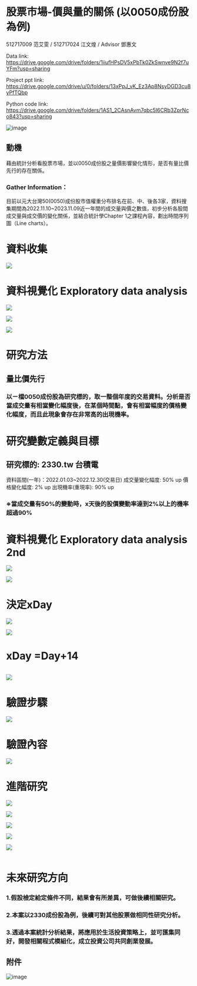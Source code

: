# 股票市場-價與量的關係 (以0050成份股為例)
512717009 范艾雯 / 512717024 江文煌 / Advisor 鄧惠文 

Data link: https://drive.google.com/drive/folders/1iiufHPsDV5xPbTk0ZkSwnve9N2f7uYFm?usp=sharing

Project ppt link: https://drive.google.com/drive/u/0/folders/13xPpJ_vK_Ez3Ap8NsyDGD3cu8yPfTQbp

Python code link: https://drive.google.com/drive/folders/1AS1_2CAsnAvm7qbc5I6CRb3ZprNco843?usp=sharing

![image](https://github.com/evan7352/2023-Fall-Stat/blob/main/05%20%E8%8C%83%E8%89%BE%E9%9B%AF/01.jpg)
## 動機
藉由統計分析看股票市場，並以0050成份股之量價影響變化情形，是否有量比價先行的存在關係。

### Gather Information：
目前以元大台灣50(0050)成份股市值權重分布排名在前、中、後各3家，資料搜集期間為2022.11.10~2023.11.09近一年間的成交量與價之數值，初步分析各股間成交量與成交價的變化關係，並結合統計學Chapter 1之課程內容，劃出時間序列圖（Line charts）。

# 資料收集
![](https://drive.usercontent.google.com/download?id=1hh38bYzkU5klEkvzQbseGmVTKwkzZufe&export=download&authuser=0&confirm=t&uuid=4b1ba333-86c9-429f-8a24-8741680fc3fd&at=APZUnTWJiAF9VSEcYBTRjGonMIf2:1702045588861)

# 資料視覺化 Exploratory data analysis 
![](https://drive.usercontent.google.com/download?id=1UsUmrGchl5x52Ti9mqJw_Goq1hl7o-SF&export=download&authuser=0&confirm=t&uuid=2ebb16c4-e5ab-4773-9664-a1cc0e6d9a52&at=APZUnTUK_0og9BQhgptZspEDfKNv:1702047125350)

![](https://drive.usercontent.google.com/download?id=1y-qGQA_yY2QSykP-y2J_ZK60EmiGHD_6&export=download&authuser=0&confirm=t&uuid=1c7d3178-8fb3-4468-8c12-0a65c5b2c8db&at=APZUnTWxY8w6OXC8WY7As8H-_kM6:1702047193750)

![](https://drive.usercontent.google.com/download?id=1SalNDMV-W5oxgLka_w91PaHa0loA9cTG&export=download&authuser=0&confirm=t&uuid=577d4ca7-5c14-492a-8017-fa85dce6df9f&at=APZUnTWLCK0wm2-GGpkxwlnJMM9i:1702047222950)


# 研究方法
## 量比價先行
### 以ㄧ檔0050成份股為研究標的，取一整個年度的交易資料。分析是否當成交量有相當變化幅度後，在某個時間點，會有相當幅度的價格變化幅度，而且此現象會存在非常高的出現機率。                    

# 研究變數定義與目標
## 研究標的: 2330.tw 台積電
資料區間(一年)：2022.01.03~2022.12.30(交易日)
成交量變化幅度: 50% up
價格變化幅度: 2% up
出現機率(重現率): 90% up                   
### ※當成交量有50%的變動時，x天後的股價變動率達到2%以上的機率超過90%

# 資料視覺化 Exploratory data analysis 2nd 

![](https://drive.usercontent.google.com/download?id=1pSfJDq0rUAAMfyTe0rOo5XuU3v6BHiLf&export=download&authuser=0&confirm=t&uuid=e9a046e7-2479-40f5-ab42-29baef1d0662&at=APZUnTWfggF0qejeBFLOEhfM0xIN:1702048081976)

![](https://drive.usercontent.google.com/download?id=1jFT2EGLnWeY_424zl5QAe6vZxl_pIsOS&export=download&authuser=0&confirm=t&uuid=f482affd-d855-4d19-a57b-0e2cdba2aa49&at=APZUnTVHdZ4U1it8UoPd92l8qqRN:1702048112836)

# 決定xDay

![](https://drive.usercontent.google.com/download?id=142kNF1WwWzqjwK_P9xdNRqj6fYe0iseS&export=download&authuser=0&confirm=t&uuid=b0d2bc05-c979-4c50-a1c2-7a8dcce21ebf&at=APZUnTXKpFWgbUFf_naXpbKGPY5E:1702050104904)

![](https://drive.usercontent.google.com/download?id=1wAAYuNrnWqidIDVUfAhuchw1TuXY0R5L&export=download&authuser=0&confirm=t&uuid=5bcf70fc-76c0-4747-a2d8-bf85ee1402bf&at=APZUnTW1VbE7AHQ8qVO8NpY1zSVK:1702048142367)

# xDay =Day+14

![]()

![](https://drive.usercontent.google.com/download?id=1OaY303nnVpREzk1jO0t0q0Dor1iJbDG6&export=download&authuser=0&confirm=t&uuid=46113a0e-8992-4bcb-97c8-2d792db4ce72&at=APZUnTVl0OaqDWWPwyB9RRVX65nx:1702048171951)

# 驗證步驟

![](https://drive.usercontent.google.com/download?id=15Z5a8dSE1mVVP1hhvn8jskwpbFXNx1lQ&export=download&authuser=0&confirm=t&uuid=55f114af-acf3-4aeb-a4b1-f86a24e14a88&at=APZUnTX2D5CTomOnlFCOlKup6IQu:1702050301858)

# 驗證內容

![](https://drive.usercontent.google.com/download?id=1lmAlhazE0QYjSGGOgdNVVGyocDilc4yv&export=download&authuser=0&confirm=t&uuid=49a839b9-6bd6-4fd9-915e-63eb923cfa94&at=APZUnTVatLPvDtVat97qi2ZxvzBX:1702050306027)

# 進階研究

![](https://drive.usercontent.google.com/download?id=1-oBnV0GNSWdQZpOew1TcPlAW7Od2IZNV&export=download&authuser=0&confirm=t&uuid=c5b7898d-c3d9-4854-97d6-bc91e2be87fa&at=APZUnTWnRgC98z0OQGbh68io0-85:1702050308949)

![](https://drive.usercontent.google.com/download?id=1P5zbqlUBHChvsvxKu9gk7ecw0-SVCKu2&export=download&authuser=0&confirm=t&uuid=5d1b01eb-aa7a-4920-b0bf-aedde3b4a9df&at=APZUnTX0lcjV4psktygdpUQPxTsr:1702050312634)

![](https://drive.usercontent.google.com/download?id=17khxTUm1HQpQl8nDSvD9J_y_H59PMHVm&export=download&authuser=0&confirm=t&uuid=ae726905-c7f8-4115-b36e-69343a486e72&at=APZUnTW_koqOk52nfs9vu0hWUSkR:1702050315302)

![](https://drive.usercontent.google.com/download?id=16HO8MV-eNXrZ_BKHOrGsV0i6xz28HOQP&export=download&authuser=0&confirm=t&uuid=bb4fdf1c-e36f-4d9d-978f-f9e6a7ab9e61&at=APZUnTU-Rb-MwvxNyemtF5oc0OZN:1702050318001)

![](https://drive.usercontent.google.com/download?id=1WojGex6RPVrDX7nZEanLCdmg4BgGg8wN&export=download&authuser=0&confirm=t&uuid=f4cde6b1-0832-4510-b2da-4b39aada62fc&at=APZUnTVJh1e1v_Ky-yZ5U3ZCnXQE:1702050320523)

![]()
# 未來研究方向
### 1.假設檢定給定條件不同，結果會有所差異，可做後續相關研究。
### 2.本案以2330成份股為例，後續可對其他股票做相同性研究分析。
### 3.透過本案統計分析結果，將應用於生活投資策略上，並可匯集同好，開發相關程式模組化，成立投資公司共同創業發展。

##  附件
![image](https://github.com/evan7352/2023-Fall-Stat/blob/main/05%20%E8%8C%83%E8%89%BE%E9%9B%AF/26.jpg)
